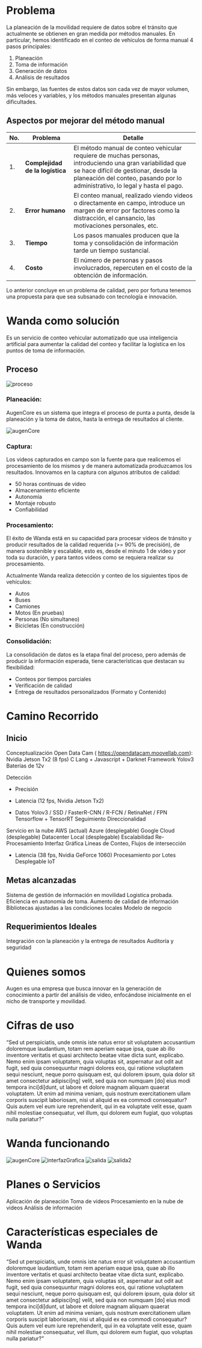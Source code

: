 # Problema
La planeación de la movilidad requiere de datos sobre el tránsito que actualmente se obtienen en gran medida por métodos manuales. En particular, hemos identificado en el conteo de vehículos de forma manual 4 pasos principales:
1. Planeación 
1. Toma de información
1. Generación de datos
1. Análisis de resultados

Sin embargo, las fuentes de estos datos son cada vez de mayor volumen, más veloces y variables, y los métodos manuales presentan algunas dificultades.

## Aspectos por mejorar del método manual

| No. | Problema | Detalle |
| --- | --- | --- |
| 1. | **Complejidad de la logística** | El método manual de conteo vehicular requiere de muchas personas, introduciendo una gran variabilidad que se hace difícil de gestionar, desde la planeación del conteo, pasando por lo administrativo, lo legal y hasta el pago. |
| 2. | **Error humano** | El conteo manual, realizado viendo videos o directamente en campo, introduce un margen de error por factores como la distracción, el cansancio, las motivaciones personales, etc. |
| 3. | **Tiempo** | Los pasos manuales producen que la toma y consolidación de información tarde un tiempo sustancial. |
| 4. | **Costo** | El número de personas y pasos involucrados, repercuten en el costo de la obtención de información. |

Lo anterior concluye en un problema de calidad, pero por fortuna tenemos una propuesta para que sea subsanado con tecnología e innovación.

# Wanda como solución
Es un servicio de conteo vehicular automatizado  que usa inteligencia artificial para aumentar la calidad del conteo y facilitar la logística en los puntos de toma de información.

## Proceso
![proceso](proceso.svg)

### Planeación: 
AugenCore es un sistema que integra el proceso de punta a punta, desde la planeación y la toma de datos, hasta la entrega de resultados al cliente.

![augenCore](augenCore.svg)

### Captura:
Los videos capturados en campo son la fuente para que realicemos el procesamiento de los mismos y de manera automatizada produzcamos los resultados. Innovamos en la captura con algunos atributos de calidad:

* 50 horas continuas de video
* Almacenamiento eficiente
* Autonomía
* Montaje robusto
* Confiabilidad

### Procesamiento:
El éxito de Wanda está en su capacidad para procesar videos de tránsito y producir resultados de la calidad requerida (>= 90% de precisión), de manera sostenible y escalable, esto es, desde el minuto 1 de video y por toda su duración, y para tantos videos como se requiera realizar su procesamiento.

Actualmente Wanda realiza detección y conteo de los siguientes tipos de vehículos:
* Autos
* Buses
* Camiones
* Motos (En pruebas)
* Personas (No simultaneo)
* Bicicletas (En construcción)

### Consolidación:
La consolidación de datos es la etapa final del proceso, pero además de producir la información esperada, tiene características que destacan su flexibilidad:
* Conteos por tiempos parciales
* Verificación de calidad
* Entrega de resultados personalizados (Formato y Contenido)

# Camino Recorrido
## Inicio
Conceptualización
Open Data Cam ( https://opendatacam.moovellab.com):
Nvidia Jetson Tx2 (8 fps)
C Lang + Javascript + Darknet Framework
Yolov3
Baterías de 12v

Detección 
+ Precisión
- Latencia (12 fps, Nvidia Jetson Tx2)
+ Datos
Yolov3 / SSD / FasterR-CNN / R-FCN / RetinaNet / FPN
Tensorflow + TensorRT
Seguimiento
Direccionalidad

Servicio en la nube
AWS (actual)
Azure (desplegable)
Google Cloud (desplegable)
Datacenter Local (desplegable)
Escalabilidad
Re-Procesamiento
Interfaz Gráfica
Lineas de Conteo, Flujos de intersección
- Latencia (38 fps, Nvidia GeForce 1060)
Procesamiento por Lotes
Desplegable IoT

## Metas alcanzadas

Sistema de gestión de información en movilidad
Logistica probada.
Eficiencia en autonomía de toma.
Aumento de calidad de información
Bibliotecas ajustadas a las condiciones locales
Modelo de negocio

## Requerimientos Ideales
Integración con la planeación y la entrega de resultados
Auditoría y seguridad

# Quienes somos

Augen es una empresa que busca innovar en la generación de conocimiento a partir del análisis de video, enfocándose inicialmente en el nicho de transporte y movilidad.


# Cifras de uso
“Sed ut perspiciatis, unde omnis iste natus error sit voluptatem accusantium doloremque laudantium, totam rem aperiam eaque ipsa, quae ab illo inventore veritatis et quasi architecto beatae vitae dicta sunt, explicabo. Nemo enim ipsam voluptatem, quia voluptas sit, aspernatur aut odit aut fugit, sed quia consequuntur magni dolores eos, qui ratione voluptatem sequi nesciunt, neque porro quisquam est, qui dolorem ipsum, quia dolor sit amet consectetur adipisci[ng] velit, sed quia non numquam [do] eius modi tempora inci[di]dunt, ut labore et dolore magnam aliquam quaerat voluptatem. Ut enim ad minima veniam, quis nostrum exercitationem ullam corporis suscipit laboriosam, nisi ut aliquid ex ea commodi consequatur? Quis autem vel eum iure reprehenderit, qui in ea voluptate velit esse, quam nihil molestiae consequatur, vel illum, qui dolorem eum fugiat, quo voluptas nulla pariatur?”
# Wanda funcionando

![augenCore](augenCore.svg)
![interfazGrafica](interfazGrafica.svg)
![salida](salida.svg)
![salida2](salida2.svg)

# Planes o Servicios
Aplicación de planeación
Toma de videos
Procesamiento en la nube de videos
Análisis de información

# Características especiales de Wanda
“Sed ut perspiciatis, unde omnis iste natus error sit voluptatem accusantium doloremque laudantium, totam rem aperiam eaque ipsa, quae ab illo inventore veritatis et quasi architecto beatae vitae dicta sunt, explicabo. Nemo enim ipsam voluptatem, quia voluptas sit, aspernatur aut odit aut fugit, sed quia consequuntur magni dolores eos, qui ratione voluptatem sequi nesciunt, neque porro quisquam est, qui dolorem ipsum, quia dolor sit amet consectetur adipisci[ng] velit, sed quia non numquam [do] eius modi tempora inci[di]dunt, ut labore et dolore magnam aliquam quaerat voluptatem. Ut enim ad minima veniam, quis nostrum exercitationem ullam corporis suscipit laboriosam, nisi ut aliquid ex ea commodi consequatur? Quis autem vel eum iure reprehenderit, qui in ea voluptate velit esse, quam nihil molestiae consequatur, vel illum, qui dolorem eum fugiat, quo voluptas nulla pariatur?”
